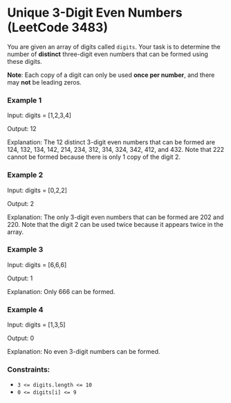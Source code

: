 # Unique 3-Digit Even Numbers (LeetCode 3483)

You are given an array of digits called ```digits```. Your task is to determine the number of **distinct** three-digit even numbers that can be formed using these digits.

**Note**: Each copy of a digit can only be used **once per number**, and there may **not** be leading zeros.

### Example 1

Input: digits = [1,2,3,4]

Output: 12

Explanation: The 12 distinct 3-digit even numbers that can be formed are 124, 132, 134, 142, 214, 234, 312, 314, 324, 342, 412, and 432. Note that 222 cannot be formed because there is only 1 copy of the digit 2.

### Example 2

Input: digits = [0,2,2]

Output: 2

Explanation: The only 3-digit even numbers that can be formed are 202 and 220. Note that the digit 2 can be used twice because it appears twice in the array.

### Example 3

Input: digits = [6,6,6]

Output: 1

Explanation: Only 666 can be formed.

### Example 4

Input: digits = [1,3,5]

Output: 0

Explanation: No even 3-digit numbers can be formed.

### Constraints:

- ```3 <= digits.length <= 10```
- ```0 <= digits[i] <= 9```